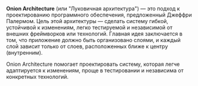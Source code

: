 **Onion Architecture** (или "Луковичная архитектура") — это подход к проектированию программного обеспечения, предложенный Джеффри Палермом. Цель этой архитектуры — сделать систему гибкой, устойчивой к изменениям, легко тестируемой и независимой от внешних фреймворков или технологий. Главная идея заключается в том, что приложение должно быть организовано слоями, и каждый слой зависит только от слоев, расположенных ближе к центру (внутренним).

Onion Architecture помогает проектировать систему, которая легче адаптируется к изменениям, проще в тестировании и независима от конкретных технологий.